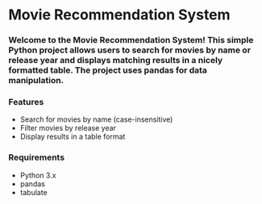 
# Movie Recommendation System

### Welcome to the Movie Recommendation System! This simple Python project allows users to search for movies by name or release year and displays matching results in a nicely formatted table. The project uses pandas for data manipulation.
### Features

    
 - Search for movies by name (case-insensitive)
 - Filter movies by release year
 - Display results in a table format

### Requirements

  - Python 3.x
  -  pandas
  -  tabulate
